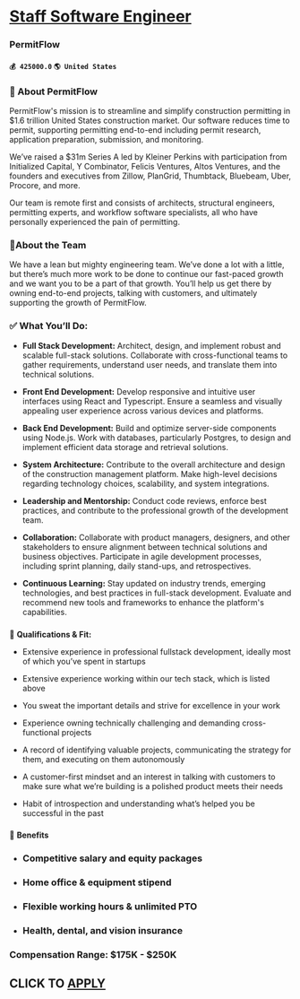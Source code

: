 # [Staff Software Engineer](https://www.remotewlb.com/apply/staff-software-engineer-83982)  
### PermitFlow  
#### `💰 425000.0` `🌎 United States`  

### **🚀 About PermitFlow**

PermitFlow's mission is to streamline and simplify construction permitting in $1.6 trillion United States construction market. Our software reduces time to permit, supporting permitting end-to-end including permit research, application preparation, submission, and monitoring.

We’ve raised a $31m Series A led by Kleiner Perkins with participation from Initialized Capital, Y Combinator, Felicis Ventures, Altos Ventures, and the founders and executives from Zillow, PlanGrid, Thumbtack, Bluebeam, Uber, Procore, and more.

Our team is remote first and consists of architects, structural engineers, permitting experts, and workflow software specialists, all who have personally experienced the pain of permitting.

### 📌About the Team

We have a lean but mighty engineering team. We’ve done a lot with a little, but there’s much more work to be done to continue our fast-paced growth and we want you to be a part of that growth. You’ll help us get there by owning end-to-end projects, talking with customers, and ultimately supporting the growth of PermitFlow.

### ✅ **What You’ll Do:**

  *  **Full Stack Development:** Architect, design, and implement robust and scalable full-stack solutions. Collaborate with cross-functional teams to gather requirements, understand user needs, and translate them into technical solutions.

  *  **Front End Development:** Develop responsive and intuitive user interfaces using React and Typescript. Ensure a seamless and visually appealing user experience across various devices and platforms.

  *  **Back End Development:** Build and optimize server-side components using Node.js. Work with databases, particularly Postgres, to design and implement efficient data storage and retrieval solutions.

  *  **System Architecture:** Contribute to the overall architecture and design of the construction management platform. Make high-level decisions regarding technology choices, scalability, and system integrations.

  *  **Leadership and Mentorship:** Conduct code reviews, enforce best practices, and contribute to the professional growth of the development team.

  *  **Collaboration:** Collaborate with product managers, designers, and other stakeholders to ensure alignment between technical solutions and business objectives. Participate in agile development processes, including sprint planning, daily stand-ups, and retrospectives.

  *  **Continuous Learning:** Stay updated on industry trends, emerging technologies, and best practices in full-stack development. Evaluate and recommend new tools and frameworks to enhance the platform's capabilities.

###  
🙌 **Qualifications & Fit:**

  * Extensive experience in professional fullstack development, ideally most of which you’ve spent in startups

  * Extensive experience working within our tech stack, which is listed above

  * You sweat the important details and strive for excellence in your work

  * Experience owning technically challenging and demanding cross-functional projects

  * A record of identifying valuable projects, communicating the strategy for them, and executing on them autonomously

  * A customer-first mindset and an interest in talking with customers to make sure what we’re building is a polished product meets their needs

  * Habit of introspection and understanding what’s helped you be successful in the past

###  
💙 **Benefits**

  * ### Competitive salary and equity packages

  * ### Home office & equipment stipend

  * ### Flexible working hours & unlimited PTO

  * ### Health, dental, and vision insurance

### Compensation Range: $175K - $250K

  
## CLICK TO [APPLY](https://www.remotewlb.com/apply/staff-software-engineer-83982)

